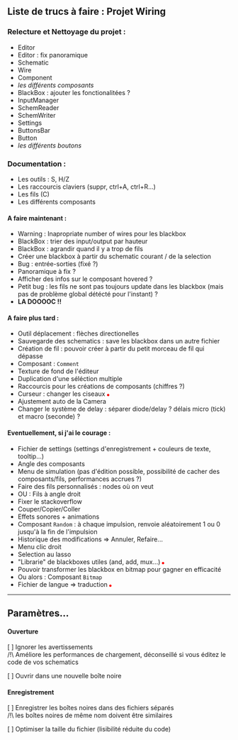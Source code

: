 ## Liste de trucs à faire : Projet Wiring


### Relecture et Nettoyage du projet :
* Editor
* Editor : fix panoramique
* Schematic
* Wire
* Component
* *les différents composants*
* BlackBox : ajouter les fonctionalitées ?
* InputManager
* SchemReader
* SchemWriter
* Settings
* ButtonsBar
* Button
* *les différents boutons*

### Documentation :
* Les outils : S, H/Z
* Les raccourcis claviers (suppr, ctrl+A, ctrl+R...)
* Les fils (C)
* Les différents composants

#### A faire maintenant :
* Warning : Inapropriate number of wires pour les blackbox
* BlackBox : trier des input/output par hauteur
* BlackBox : agrandir quand il y a trop de fils
* Créer une blackbox à partir du schematic courant / de la selection
* Bug : entrée-sorties (fixé ?)
* Panoramique à fix ?
* Afficher des infos sur le composant hovered ?
* Petit bug : les fils ne sont pas toujours update dans les blackbox (mais pas de problème global détécté pour l'instant) ?
* **LA DOOOOC !!**

#### A faire plus tard :
* Outil déplacement : flèches directionelles
* Sauvegarde des schematics : save les blackbox dans un autre fichier
* Création de fil : pouvoir créer à partir du petit morceau de fil qui dépasse
* Composant : `Comment`
* Texture de fond de l'éditeur
* Duplication d'une séléction multiple
* Raccourcis pour les créations de composants (chiffres ?)
* Curseur : changer les ciseaux ![Red](Wiring/Content/WireNodeOn.png)
* Ajustement auto de la Camera
* Changer le système de delay : séparer diode/delay ? délais micro (tick) et macro (seconde) ?

#### Eventuellement, si j'ai le courage :
* Fichier de settings (settings d'enregistrement + couleurs de texte, tooltip...)
* Angle des composants
* Menu de simulation (pas d'édition possible, possibilité de cacher des composants/fils, performances accrues ?)
* Faire des fils personnalisés : nodes où on veut
* OU : Fils à angle droit
* Fixer le stackoverflow
* Couper/Copier/Coller
* Effets sonores + animations
* Composant `Random` : à chaque impulsion, renvoie  aléatoirement 1 ou 0 jusqu'à la fin de l'impulsion
* Historique des modifications => Annuler, Refaire...
* Menu clic droit
* Selection au lasso
* "Librarie" de blackboxes utiles (and, add, mux...) ![Red](Wiring/Content/WireNodeOn.png)
* Pouvoir transformer les blackbox en bitmap pour gagner en efficacité
* Ou alors : Composant `Bitmap`
* Fichier de langue => traduction ![Red](Wiring/Content/WireNodeOn.png)

---

## Paramètres...

#### Ouverture

[ ] Ignorer les avertissements<br/>
/!\ Améliore les performances de chargement, déconseillé si vous éditez le code de vos schematics

[ ] Ouvrir dans une nouvelle boîte noire

#### Enregistrement

[ ] Enregistrer les boîtes noires dans des fichiers séparés <br/>
/!\ les boîtes noires de même nom doivent être similaires

[ ] Optimiser la taille du fichier (lisibilité réduite du code)
